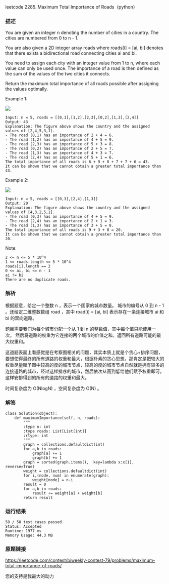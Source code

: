 leetcode  2285. Maximum Total Importance of Roads（python）



### 描述

You are given an integer n denoting the number of cities in a country. The cities are numbered from 0 to n - 1.

You are also given a 2D integer array roads where roads[i] = [ai, bi] denotes that there exists a bidirectional road connecting cities ai and bi.

You need to assign each city with an integer value from 1 to n, where each value can only be used once. The importance of a road is then defined as the sum of the values of the two cities it connects.

Return the maximum total importance of all roads possible after assigning the values optimally.



Example 1:

![](https://assets.leetcode.com/uploads/2022/04/07/ex1drawio.png)

	Input: n = 5, roads = [[0,1],[1,2],[2,3],[0,2],[1,3],[2,4]]
	Output: 43
	Explanation: The figure above shows the country and the assigned values of [2,4,5,3,1].
	- The road (0,1) has an importance of 2 + 4 = 6.
	- The road (1,2) has an importance of 4 + 5 = 9.
	- The road (2,3) has an importance of 5 + 3 = 8.
	- The road (0,2) has an importance of 2 + 5 = 7.
	- The road (1,3) has an importance of 4 + 3 = 7.
	- The road (2,4) has an importance of 5 + 1 = 6.
	The total importance of all roads is 6 + 9 + 8 + 7 + 7 + 6 = 43.
	It can be shown that we cannot obtain a greater total importance than 43.

	
Example 2:


![](https://assets.leetcode.com/uploads/2022/04/07/ex2drawio.png)

	Input: n = 5, roads = [[0,3],[2,4],[1,3]]
	Output: 20
	Explanation: The figure above shows the country and the assigned values of [4,3,2,5,1].
	- The road (0,3) has an importance of 4 + 5 = 9.
	- The road (2,4) has an importance of 2 + 1 = 3.
	- The road (1,3) has an importance of 3 + 5 = 8.
	The total importance of all roads is 9 + 3 + 8 = 20.
	It can be shown that we cannot obtain a greater total importance than 20.




Note:

	2 <= n <= 5 * 10^4
	1 <= roads.length <= 5 * 10^4
	roads[i].length == 2
	0 <= ai, bi <= n - 1
	ai != bi
	There are no duplicate roads.


### 解析


根据题意，给定一个整数 n ，表示一个国家的城市数量。 城市的编号从 0 到 n - 1 。还给定二维整数数组 road ，其中 road[i] = [ai, bi] 表示存在一条连接城市 ai 和 bi 的双向道路。

题目需要我们为每个城市分配一个从 1 到 n 的整数值，其中每个值只能使用一次。 然后将道路的权重为它连接的两个城市的价值之和。返回所有道路可能的最大权重和。

这道题表面上看感觉是在考察图相关的问题，其实本质上就是个贪心+排序问题，要想使得最终的所有道路的权重和最大，根据朴素的贪心思想，那肯定是把较大的权重尽量赋予图中较高的度的城市节点，较高的度的城市节点自然就是拥有较多的连接道路的城市，经过这样排序的城市，然后依次从高到低给他们赋予权重即可，这样安排得到的所有的道路的权重和最大。

时间复杂度为 O(NlogN) ，空间复杂度为 O(N) 。


### 解答
				
	class Solution(object):
	    def maximumImportance(self, n, roads):
	        """
	        :type n: int
	        :type roads: List[List[int]]
	        :rtype: int
	        """
	        graph = collections.defaultdict(int)
	        for a,b in roads:
	            graph[a] += 1
	            graph[b] += 1
	        graph = sorted(graph.items(),  key=lambda x:x[1], reverse=True)
	        weight = collections.defaultdict(int)
	        for i,(node, num) in enumerate(graph):
	            weight[node] = n-i
	        result = 0
	        for a,b in roads:
	            result += weight[a] + weight[b]
	        return result
            	      
			
### 运行结果


	58 / 58 test cases passed.
	Status: Accepted
	Runtime: 1977 ms
	Memory Usage: 44.3 MB

### 原题链接

https://leetcode.com/contest/biweekly-contest-79/problems/maximum-total-importance-of-roads/

您的支持是我最大的动力

